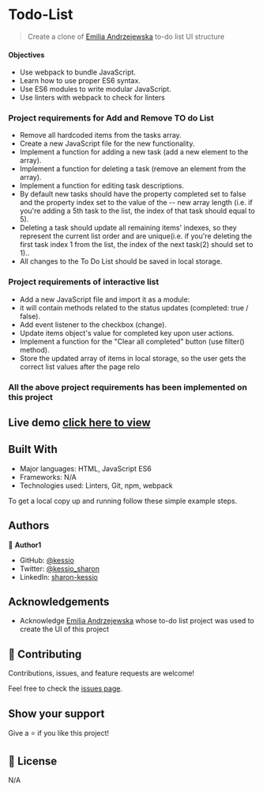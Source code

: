 # Todo-List

> Create a clone of [Emilia Andrzejewska](https://www.youtube.com/watch?v=AcUd-_Yjjqg) to-do list UI structure

#### Objectives
- Use webpack to bundle JavaScript.
- Learn how to use proper ES6 syntax.
- Use ES6 modules to write modular JavaScript.
- Use linters with webpack to check for linters

### Project requirements for Add and Remove TO do List
- Remove all hardcoded items from the tasks array.
- Create a new JavaScript file for the new functionality.
- Implement a function for adding a new task (add a new element to the array).
- Implement a function for deleting a task (remove an element from the array).
- Implement a function for editing task descriptions.
- By default new tasks should have the property completed set to false and the property index set to the value of the --  new array length (i.e. if you're adding a 5th task to the list, the index of that task should equal to 5).
- Deleting a task should update all remaining items' indexes, so they represent the current list order and are unique(i.e. if you're deleting the first task index 1 from the list, the index of the next task(2) should set to 1)..
- All changes to the To Do List should be saved in local storage.

### Project requirements of interactive list
- Add a new JavaScript file and import it as a module:
- it will contain methods related to the status updates (completed: true / false).
- Add event listener to the checkbox (change).
- Update items object's value for completed key upon user actions.
- Implement a function for the "Clear all completed" button (use filter() method).
- Store the updated array of items in local storage, so the user gets the correct list values after the page relo

### All the above project requirements has been implemented on this project

## Live demo [click here to view](https://kessio-microverse-projects.github.io/Todo-List/)

## Built With

- Major languages: HTML, JavaScript ES6
- Frameworks: N/A
- Technologies used: Linters, Git, npm, webpack


To get a local copy up and running follow these simple example steps.


## Authors

👤 **Author1**
- GitHub: [@kessio](https://github.com/kessio)
- Twitter: [@kessio_sharon](https://twitter.com/kessio_sharon)
- LinkedIn: [sharon-kessio](https://www.linkedin.com/in/sharon-kessio-172220b5)

## Acknowledgements
- Acknowledge [Emilia Andrzejewska](https://www.youtube.com/watch?v=AcUd-_Yjjqg) whose to-do list project was used to create the UI of this project


## 🤝 Contributing

Contributions, issues, and feature requests are welcome!

Feel free to check the [issues page](../../issues/).

## Show your support

Give a ⭐️ if you like this project!


## 📝 License

N/A
